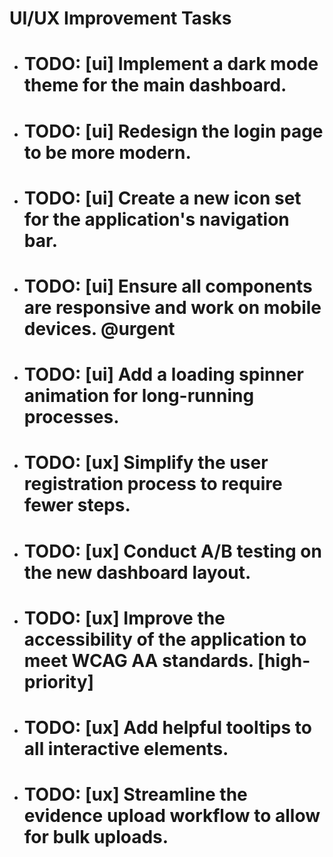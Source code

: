 # UI/UX Improvement Tasks

- # TODO: [ui] Implement a dark mode theme for the main dashboard.
- # TODO: [ui] Redesign the login page to be more modern.
- # TODO: [ui] Create a new icon set for the application's navigation bar.
- # TODO: [ui] Ensure all components are responsive and work on mobile devices. @urgent
- # TODO: [ui] Add a loading spinner animation for long-running processes.
- # TODO: [ux] Simplify the user registration process to require fewer steps.
- # TODO: [ux] Conduct A/B testing on the new dashboard layout.
- # TODO: [ux] Improve the accessibility of the application to meet WCAG AA standards. [high-priority]
- # TODO: [ux] Add helpful tooltips to all interactive elements.
- # TODO: [ux] Streamline the evidence upload workflow to allow for bulk uploads.
